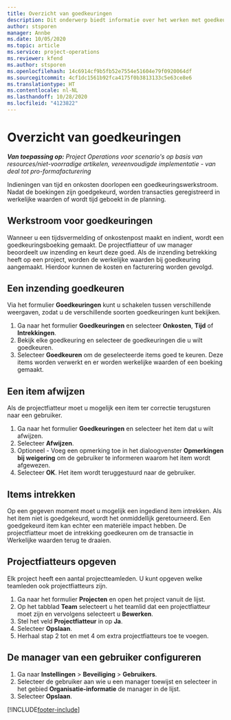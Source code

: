 ```yaml
---
title: Overzicht van goedkeuringen
description: Dit onderwerp biedt informatie over het werken met goedkeuringen in Project Operations.
author: stsporen
manager: Annbe
ms.date: 10/05/2020
ms.topic: article
ms.service: project-operations
ms.reviewer: kfend
ms.author: stsporen
ms.openlocfilehash: 14c6914cf9b5fb52e7554e51604e79f0920064df
ms.sourcegitcommit: 4cf1dc1561b92fca4175f0b3813133c5e63ce8e6
ms.translationtype: HT
ms.contentlocale: nl-NL
ms.lasthandoff: 10/28/2020
ms.locfileid: "4123822"
---
```

# <a name="approvals-overview"></a>Overzicht van goedkeuringen

_**Van toepassing op:** Project Operations voor scenario's op basis van resources/niet-voorradige artikelen, vereenvoudigde implementatie - van deal tot pro-formafacturering_

Indieningen van tijd en onkosten doorlopen een goedkeuringswerkstroom. Nadat de boekingen zijn goedgekeurd, worden transacties geregistreerd in werkelijke waarden of wordt tijd geboekt in de planning.

## <a name="approvals-workflow"></a>Werkstroom voor goedkeuringen
Wanneer u een tijdsvermelding of onkostenpost maakt en indient, wordt een goedkeuringsboeking gemaakt. De projectfiatteur of uw manager beoordeelt uw inzending en keurt deze goed. Als de inzending betrekking heeft op een project, worden de werkelijke waarden bij goedkeuring aangemaakt. Hierdoor kunnen de kosten en facturering worden gevolgd. 

## <a name="approve-an-entry"></a>Een inzending goedkeuren
Via het formulier **Goedkeuringen** kunt u schakelen tussen verschillende weergaven, zodat u de verschillende soorten goedkeuringen kunt bekijken.
  
1. Ga naar het formulier **Goedkeuringen** en selecteer **Onkosten**, **Tijd** of **Intrekkingen**.
2. Bekijk elke goedkeuring en selecteer de goedkeuringen die u wilt goedkeuren.
3. Selecteer **Goedkeuren** om de geselecteerde items goed te keuren.
Deze items worden verwerkt en er worden werkelijke waarden of een boeking gemaakt.

## <a name="reject-an-entry"></a>Een item afwijzen
Als de projectfiatteur moet u mogelijk een item ter correctie terugsturen naar een gebruiker.
  
1. Ga naar het formulier **Goedkeuringen** en selecteer het item dat u wilt afwijzen. 
2. Selecteer **Afwijzen**.
3. Optioneel - Voeg een opmerking toe in het dialoogvenster **Opmerkingen bij weigering** om de gebruiker te informeren waarom het item wordt afgewezen.
4. Selecteer **OK**. Het item wordt teruggestuurd naar de gebruiker.
  
## <a name="recall-entries"></a>Items intrekken
Op een gegeven moment moet u mogelijk een ingediend item intrekken. Als het item niet is goedgekeurd, wordt het onmiddellijk geretourneerd. Een goedgekeurd item kan echter een materiële impact hebben. De projectfiatteur moet de intrekking goedkeuren om de transactie in Werkelijke waarden terug te draaien.

## <a name="specify-project-approvers"></a>Projectfiatteurs opgeven
Elk project heeft een aantal projectteamleden. U kunt opgeven welke teamleden ook projectfiatteurs zijn.

1. Ga naar het formulier **Projecten** en open het project vanuit de lijst.
2. Op het tabblad **Team** selecteert u het teamlid dat een projectfiatteur moet zijn en vervolgens selecteert u **Bewerken**.
3. Stel het veld **Projectfiatteur** in op **Ja**.
4. Selecteer **Opslaan**.
5. Herhaal stap 2 tot en met 4 om extra projectfiatteurs toe te voegen.

## <a name="configure-the-users-manager"></a>De manager van een gebruiker configureren

1. Ga naar **Instellingen** > **Beveiliging** > **Gebruikers**.
2. Selecteer de gebruiker aan wie u een manager toewijst en selecteer in het gebied **Organisatie-informatie** de manager in de lijst. 
3. Selecteer **Opslaan**.




[!INCLUDE[footer-include](../includes/footer-banner.md)]